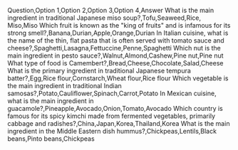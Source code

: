 Question,Option 1,Option 2,Option 3,Option 4,Answer
What is the main ingredient in traditional Japanese miso soup?,Tofu,Seaweed,Rice, Miso,Miso
Which fruit is known as the "king of fruits" and is infamous for its strong smell?,Banana,Durian,Apple,Orange,Durian
In Italian cuisine, what is the name of the thin, flat pasta that is often served with tomato sauce and cheese?,Spaghetti,Lasagna,Fettuccine,Penne,Spaghetti
Which nut is the main ingredient in pesto sauce?,Walnut,Almond,Cashew,Pine nut,Pine nut
What type of food is Camembert?,Bread,Cheese,Chocolate,Salad,Cheese
What is the primary ingredient in traditional Japanese tempura batter?,Egg,Rice flour,Cornstarch,Wheat flour,Rice flour
Which vegetable is the main ingredient in traditional Indian samosas?,Potato,Cauliflower,Spinach,Carrot,Potato
In Mexican cuisine, what is the main ingredient in guacamole?,Pineapple,Avocado,Onion,Tomato,Avocado
Which country is famous for its spicy kimchi made from fermented vegetables, primarily cabbage and radishes?,China,Japan,Korea,Thailand,Korea
What is the main ingredient in the Middle Eastern dish hummus?,Chickpeas,Lentils,Black beans,Pinto beans,Chickpeas

